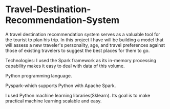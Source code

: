 # Travel-Destination-Recommendation-System
 A travel destination recommendation system serves as a valuable      tool for the tourist to plan his trip. In this project I have will be building a model that will assess a new       traveler's personality, age, and travel preferences against those      of existing travelers to suggest the best places for them to go. 
 
Technologies:
I used the Spark framework as its in-memory processing capability makes it easy to deal with data of this volume.

Python programming language.

Pyspark-which supports Python with Apache Spark.

I used Python machine learning libraries(Sklearn). Its goal is to make practical machine learning scalable and easy.
